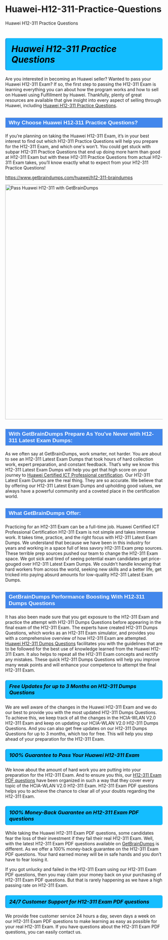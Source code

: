 # Huawei-H12-311-Practice-Questions
Huawei H12-311 Practice Questions
<h1><strong><span style="display: block; color: #000000; background: #14BDFF; border: 0.5px solid #AED6F1; border-left: 3px solid #3498DB; padding: .6em; border-radius: 6px;">                     <em>Huawei H12-311 <span class="exam_variation">Practice Questions</span> </em>                </span></strong>            </h1>                        <p>Are you interested in becoming an Huawei seller? Wanted to pass your Huawei H12-311 Exam? If so, the first step to passing the H12-311 Exam is             learning everything you can about how the program works and how to sell on Huawei using Fulfillment by Huawei. Thankfully, plenty of great resources             are available that give insight into every aspect of selling through Huawei, including <a href="https://www.getbraindumps.com/huawei/h12-311-braindumps">Huawei H12-311 <span class="exam_variation">Practice Questions</span></a>.</p>                        <h2 style="background: #4287ec; border: 1px solid #cccccc; padding: 5px 10px;">                <span style="color: #ffffff;">                    <span style="font-size: 11pt;">                        <span style="line-height: normal;">                            <span style="font-family: Calibri,sans-serif;">                                <strong>                                    <span style="font-size: 13.0pt;">Why Choose Huawei H12-311 <span class="exam_variation">Practice Questions</span>?</span>                                </strong>                            </span>                        </span>                    </span>                </span>            </h2>                        <p>If you’re planning on taking the Huawei H12-311 Exam, it’s in your best interest to find out which H12-311 <span class="exam_variation">Practice Questions</span> will help you prepare for the H12-311 Exam,             and which one's won’t. You could get stuck with subpar H12-311 <span class="exam_variation">Practice Questions</span> that end up doing more harm than good at H12-311 Exam but with these H12-311 <span class="exam_variation">Practice Questions</span>             from actual H12-311 Exam takes, you’ll know exactly what to expect from your H12-311 <span class="exam_variation">Practice Questions</span>!</p>                                    <p><a href="https://www.getbraindumps.com/huawei/h12-311-braindumps">https://www.getbraindumps.com/huawei/h12-311-braindumps</a></p>                        <p><a href="https://www.getbraindumps.com/"><img src="https://www.getbraindumps.com/images/get-updated-exam-questions-with-discount-getbraindumps.jpg" class="postImage" alt="Pass Huawei H12-311 with GetBrainDumps" width="750"></a></p>                                        <h2 style="background: #4287ec; border: 1px solid #cccccc; padding: 5px 10px;">                <span style="color: #ffffff;">                    <span style="font-size: 11pt;">                        <span style="line-height: normal;">                            <span style="font-family: Calibri,sans-serif;">                                <strong>                                    <span style="font-size: 13.0pt;">With GetBrainDumps Prepare As You've Never with H12-311 <span class="exam_variation2">Latest Exam Dumps</span>:</span>                                </strong>                            </span>                        </span>                    </span>                </span>            </h2>                        <p>As we often say at GetBrainDumps, work smarter, not harder. You are about to see an H12-311 <span class="exam_variation2">Latest Exam Dumps</span> that took hours of hard collection work,             expert preparation, and constant feedback. That’s why we know this H12-311 <span class="exam_variation2">Latest Exam Dumps</span> will help you get that high score on your journey to             <a href="https://www.getbraindumps.com/huawei/hcip-braindumps.html">Huawei Certified ICT Professional certification</a>. Our H12-311 <span class="exam_variation2">Latest Exam Dumps</span> are the real thing. They are so accurate. We believe that by offering             our H12-311 <span class="exam_variation2">Latest Exam Dumps</span> and upholding good values, we always have a powerful community and a coveted place in the certification world.</p>                        <h2 style="background: #4287ec; border: 1px solid #cccccc; padding: 5px 10px;">                <span style="color: #ffffff;">                    <span style="font-size: 11pt;">                        <span style="line-height: normal;">                            <span style="font-family: Calibri,sans-serif;">                                <strong>                                    <span style="font-size: 13.0pt;">What GetBrainDumps Offer:</span>                                </strong>                            </span>                        </span>                    </span>                </span>            </h2>                        <p>Practicing for an H12-311 Exam can be a full-time job. Huawei Certified ICT Professional Certification H12-311 Exam is not simple and takes immense work.             It takes time, practice, and the right focus with H12-311 <span class="exam_variation2">Latest Exam Dumps</span>. We understand that because we have been in this industry for years and working in a             space full of less savory H12-311 Exam prep sources. These terrible prep sources pushed our team to change the H12-311 Exam space. We got sick and             tired of seeing potential exam candidates get price-gouged over H12-311 <span class="exam_variation2">Latest Exam Dumps</span>. We couldn’t handle knowing that hard workers from across the world,             seeking new skills and a better life, get tricked into paying absurd amounts for low-quality H12-311 <span class="exam_variation2">Latest Exam Dumps</span>.</p>                        <h2 style="background: #4287ec; border: 1px solid #cccccc; padding: 5px 10px;">                <span style="color: #ffffff;">                    <span style="font-size: 11pt;">                        <span style="line-height: normal;">                            <span style="font-family: Calibri,sans-serif;">                                <strong>                                    <span style="font-size: 13.0pt;">GetBrainDumps Performance Boosting With H12-311 <span class="exam_variation3">Dumps Questions</span></span>                                </strong>                            </span>                        </span>                    </span>                </span>            </h2>                        <p>It has also been made sure that you get exposure to the H12-311 Exam and practice the attempt with H12-311 <span class="exam_variation3">Dumps Questions</span> before appearing in             the final exam of the H12-311 Exam. The experts have created H12-311 <span class="exam_variation3">Dumps Questions</span>, which works as an H12-311 Exam simulator, and provides you with             a comprehensive overview of how H12-311 Exam are attempted. <a href="https://www.getbraindumps.com/huawei-braindumps.html">Huawei H12-311 <span class="exam_variation3">Dumps Questions</span></a> facilitates you with the guidelines that are to be followed             for the best use of knowledge learned from the Huawei H12-311 Exam. It also helps to repeat all the H12-311 Exam concepts and rectify any mistakes.             These quick H12-311 <span class="exam_variation3">Dumps Questions</span> will help you improve many weak points and will enhance your competence to attempt the final H12-311 Exam.</p>                        <h3>                <strong>                    <span style="display: block; color: #000000; background: #14BDFF; border: 0.5px solid #AED6F1; border-left: 3px solid #3498DB; padding: .6em; border-radius: 6px;">                        <em>Free Updates for up to 3 Months on H12-311 <span class="exam_variation3">Dumps Questions</span></em>                    </span>                </strong>            </h3>                        <p>We are well aware of the changes in the Huawei H12-311 Exam and we do our best to provide you with the most updated H12-311 <span class="exam_variation3">Dumps Questions</span>.             To achieve this, we keep track of all the changes in the HCIA-WLAN V2.0 H12-311 Exam and keep on updating our             HCIA-WLAN V2.0 H12-311 <span class="exam_variation3">Dumps Questions</span>. And you can also get free updates on our H12-311 <span class="exam_variation3">Dumps Questions</span> for up to 3 months,             which too for free. This will help you step ahead of your preparation for the H12-311 Exam.</p>                        <h3>                <strong>                    <span style="display: block; color: #000000; background: #14BDFF; border: 0.5px solid #AED6F1; border-left: 3px solid #3498DB; padding: .6em; border-radius: 6px;">                        <em>100% Guarantee to Pass Your Huawei H12-311 Exam</em>                    </span>                </strong>            </h3>                        <p>We know about the amount of hard work you are putting into your preparation for the H12-311 Exam. And to ensure you this, our <a href="https://www.getbraindumps.com/huawei/h12-311-braindumps">H12-311 <span class="exam_variation4">Exam PDF questions</span></a>             have been organized in such a way that they cover every topic of the HCIA-WLAN V2.0 H12-311 Exam. H12-311 <span class="exam_variation4">Exam PDF questions</span>             helps you to achieve the chance to clear all of your doubts regarding the H12-311 Exam.</p>                        <h3>                <strong>                    <span style="display: block; color: #000000; background: #14BDFF; border: 0.5px solid #AED6F1; border-left: 3px solid #3498DB; padding: .6em; border-radius: 6px;">                        <em>100% Money-Back Guarantee on H12-311 <span class="exam_variation4">Exam PDF questions</span> </em>                    </span>                </strong>            </h3>                        <p>While taking the Huawei H12-311 <span class="exam_variation4">Exam PDF questions</span>, some candidates fear the loss of their investment if they fail their real H12-311 Exam. Well, with the latest             H12-311 <span class="exam_variation4">Exam PDF questions</span> available on <a href="https://www.getbraindumps.com/huawei/hcip-braindumps.html">GetBrainDumps</a> is different. As we offer a 100% money-back guarantee on the H12-311 <span class="exam_variation4">Exam PDF questions</span>. Your hard earned money will be             in safe hands and you don’t have to fear losing it.</p>                        <p>If you got unlucky and failed in the H12-311 Exam using our H12-311 <span class="exam_variation4">Exam PDF questions</span>, then you may claim your money back on your purchasing of H12-311 <span class="exam_variation4">Exam PDF questions</span>.             But that is rarely happening as we have a high passing rate on H12-311 Exam.</p>                        <h3>                <strong>                    <span style="display: block; color: #000000; background: #14BDFF; border: 0.5px solid #AED6F1; border-left: 3px solid #3498DB; padding: .6em; border-radius: 6px;">                        <em>24/7 Customer Support for H12-311 <span class="exam_variation4">Exam PDF questions</span></em>                    </span>                </strong>            </h3>                        <p>We provide free customer service 24 hours a day, seven days a week on our H12-311 <span class="exam_variation4">Exam PDF questions</span> to make learning as easy as possible for your             real H12-311 Exam. If you have questions about the H12-311 <span class="exam_variation4">Exam PDF questions</span>, you can easily contact us.</p>                    
